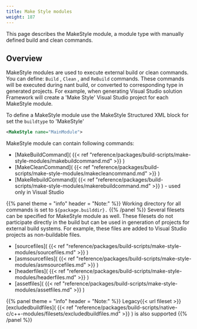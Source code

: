 ```yaml
---
title: Make Style modules
weight: 187
---
```


This page describes the MakeStyle module, a module type with manually defined build and clean commands.

<a name="MakeStyleOverview"></a>
## Overview ##

MakeStyle modules are used to execute external build or clean commands.
You can define: `Build` ,  `Clean` , and  `ReBuild` commands.
These commands will be executed during nant build, or converted to corresponding type in generated projects. For example, when
generating Visual Studio solution Framework will create a &#39;Make Style&#39; Visual Studio project for each MakeStyle module.

To define a MakeStyle module use the MakeStyle Structured XML block for set the `buildtype` to &#39;MakeStyle&#39;


```xml
<MakeStyle name="MainModule">
```
MakeStyle module can contain following commands:

 - [MakeBuildCommand]( {{< ref "reference/packages/build-scripts/make-style-modules/makebuildcommand.md" >}} )
 - [MakeCleanCommand]( {{< ref "reference/packages/build-scripts/make-style-modules/makecleancommand.md" >}} )
 - [MakeRebuildCommand]( {{< ref "reference/packages/build-scripts/make-style-modules/makerebuildcommand.md" >}} ) - used only in Visual Studio


{{% panel theme = "info" header = "Note:" %}}
Working directory for all commands is set to `${package.builddir}.`
{{% /panel %}}
Several filesets can be specified for MakeStyle module as well. These filesets do not participate
directly in the build but can be used in generation of projects for external build systems.
For example, these files are added to Visual Studio projects as non-buildable files.

 - [sourcefiles]( {{< ref "reference/packages/build-scripts/make-style-modules/sourcefiles.md" >}} )
 - [asmsourcefiles]( {{< ref "reference/packages/build-scripts/make-style-modules/asmsourcefiles.md" >}} )
 - [headerfiles]( {{< ref "reference/packages/build-scripts/make-style-modules/headerfiles.md" >}} )
 - [assetfiles]( {{< ref "reference/packages/build-scripts/make-style-modules/assetfiles.md" >}} )


{{% panel theme = "info" header = "Note:" %}}
Legacy{{< url fileset >}} [excludedbuildfiles]( {{< ref "reference/packages/build-scripts/native-c/c++-modules/filesets/excludedbuildfiles.md" >}} ) is also supported
{{% /panel %}}
